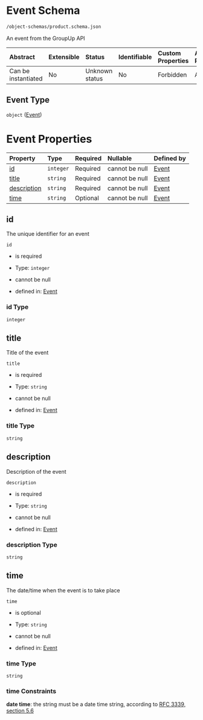 # Event Schema

```txt
/object-schemas/product.schema.json
```

An event from the GroupUp API

| Abstract            | Extensible | Status         | Identifiable | Custom Properties | Additional Properties | Access Restrictions | Defined In                                                                             |
| :------------------ | :--------- | :------------- | :----------- | :---------------- | :-------------------- | :------------------ | :------------------------------------------------------------------------------------- |
| Can be instantiated | No         | Unknown status | No           | Forbidden         | Allowed               | none                | [event.schema.json](../../out/object-schemas/event.schema.json "open original schema") |

## Event Type

`object` ([Event](event.md))

# Event Properties

| Property                    | Type      | Required | Nullable       | Defined by                                                                                             |
| :-------------------------- | :-------- | :------- | :------------- | :----------------------------------------------------------------------------------------------------- |
| [id](#id)                   | `integer` | Required | cannot be null | [Event](event-properties-id.md "/object-schemas/product.schema.json#/properties/id")                   |
| [title](#title)             | `string`  | Required | cannot be null | [Event](event-properties-title.md "/object-schemas/product.schema.json#/properties/title")             |
| [description](#description) | `string`  | Required | cannot be null | [Event](event-properties-description.md "/object-schemas/product.schema.json#/properties/description") |
| [time](#time)               | `string`  | Optional | cannot be null | [Event](event-properties-time.md "/object-schemas/product.schema.json#/properties/time")               |

## id

The unique identifier for an event

`id`

*   is required

*   Type: `integer`

*   cannot be null

*   defined in: [Event](event-properties-id.md "/object-schemas/product.schema.json#/properties/id")

### id Type

`integer`

## title

Title of the event

`title`

*   is required

*   Type: `string`

*   cannot be null

*   defined in: [Event](event-properties-title.md "/object-schemas/product.schema.json#/properties/title")

### title Type

`string`

## description

Description of the event

`description`

*   is required

*   Type: `string`

*   cannot be null

*   defined in: [Event](event-properties-description.md "/object-schemas/product.schema.json#/properties/description")

### description Type

`string`

## time

The date/time when the event is to take place

`time`

*   is optional

*   Type: `string`

*   cannot be null

*   defined in: [Event](event-properties-time.md "/object-schemas/product.schema.json#/properties/time")

### time Type

`string`

### time Constraints

**date time**: the string must be a date time string, according to [RFC 3339, section 5.6](https://tools.ietf.org/html/rfc3339 "check the specification")
